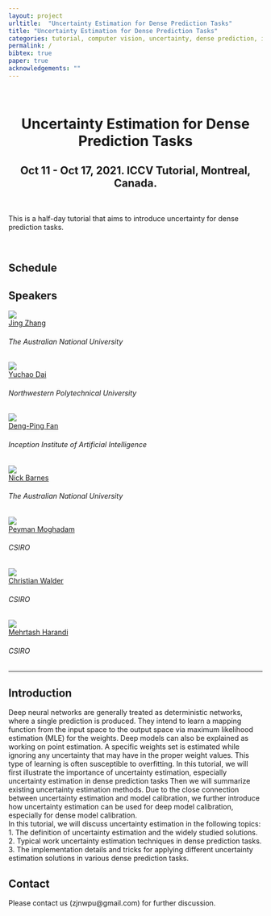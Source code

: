 ```yaml
---
layout: project
urltitle:  "Uncertainty Estimation for Dense Prediction Tasks"
title: "Uncertainty Estimation for Dense Prediction Tasks"
categories: tutorial, computer vision, uncertainty, dense prediction, iccv, 2021
permalink: /
bibtex: true
paper: true
acknowledgements: ""
---
```


<br />
<div class="row">
  <div class="col-xs-12">
    <center><h1>Uncertainty Estimation for Dense Prediction Tasks</h1></center>
    <center><h2>Oct 11 - Oct 17, 2021. ICCV Tutorial, Montreal, Canada.</h2></center>
  </div>
</div>

<br />

<div class="row">
    <div class="col-xs-12">
        <p>
	  This is a half-day tutorial that aims to introduce uncertainty for dense prediction tasks. 
        </p>
    </div>
</div>

<br />

<div class="row" id="schedule">
  <div class="col-md-4 col-xs-12">
    <h2>Schedule</h2>
  </div>
</div>

<!-- Speakers -->
<div class="row" id="speakers">
  <div class="col-xs-12">
    <h2>Speakers</h2>
  </div>
</div>
<div class="row">
  <div class="col-xs-6 col-lg-3">
    <a href="http://jingzhang617.github.io/">
      <img class="people-pic" src="{{ "./static/img/people/jing.jpg" | prepend:site.baseurl }}">
    </a>
    <div class="people-name">
      <a href="http://jingzhang617.github.io/">Jing Zhang</a>
      <h6>The Australian National University</h6>
    </div>
  </div>
  <div class="col-xs-6 col-lg-3">
    <a href="https://sites.google.com/site/daiyuchao/">
      <img class="people-pic" src="{{ "./static/img/people/yuchao.jpg" | prepend:site.baseurl }}">
    </a>
    <div class="people-name">
      <a href="https://sites.google.com/site/daiyuchao/">Yuchao Dai</a>
      <h6>Northwestern Polytechnical University</h6>
    </div>
  </div>
	
  <div class="col-xs-6 col-lg-3">
    <a href="http://dpfan.net/">
      <img class="people-pic" src="{{ "./static/img/people/dengping.jpg" | prepend:site.baseurl }}">
    </a>
    <div class="people-name">
      <a href="http://dpfan.net/">Deng-Ping Fan</a>
      <h6>Inception Institute of Artificial Intelligence</h6>
    </div>
  </div>
	
  <div class="col-xs-6 col-lg-3">
    <a href="http://users.cecs.anu.edu.au/~nmb/">
      <img class="people-pic" src="{{ "./static/img/people/nick.jpg" | prepend:site.baseurl }}">
    </a>
    <div class="people-name">
      <a href="http://users.cecs.anu.edu.au/~nmb/">Nick Barnes</a>
      <h6>The Australian National University</h6>
    </div>
  </div>
	
  <div class="col-xs-6 col-lg-3">
    <a href="https://people.csiro.au/m/p/peyman-moghadam/">
      <img class="people-pic" src="{{ "./static/img/people/peyman.jpg" | prepend:site.baseurl }}">
    </a>
    <div class="people-name">
      <a href="https://people.csiro.au/m/p/peyman-moghadam/">Peyman Moghadam</a>
      <h6>CSIRO</h6>
    </div>
  </div>

<div class="col-xs-6 col-lg-3">
    <a href="https://cecs.anu.edu.au/people/christian-walder/">
      <img class="people-pic" src="{{ "./static/img/people/walder.jpg" | prepend:site.baseurl }}">
    </a>
    <div class="people-name">
      <a href="https://cecs.anu.edu.au/people/christian-walder/">Christian Walder</a>
      <h6>CSIRO</h6>
    </div>
  </div>

<div class="col-xs-6 col-lg-3">
    <a href="https://www.monash.edu/engineering/mehrtashharandi/">
      <img class="people-pic" src="{{ "./static/img/people/mehrtash.jpg" | prepend:site.baseurl }}">
    </a>
    <div class="people-name">
      <a href="https://www.monash.edu/engineering/mehrtashharandi/">Mehrtash Harandi</a>
      <h6>CSIRO</h6>
    </div>
  </div>

<hr />

<!-- Intro -->
<div class="row" id="intro">
    <div class="col-xs-12">
        <h2>Introduction</h2>
        <p>Deep neural networks are generally treated as deterministic networks, where a single prediction is produced. They intend to learn a mapping function from the input space to the output space via maximum likelihood estimation (MLE) for the weights. Deep models can also be explained as working on point estimation. A specific weights set is estimated while ignoring any uncertainty that may have in the proper weight values. This type of learning is often susceptible to overfitting. In this tutorial, we will first illustrate the importance of uncertainty estimation, especially uncertainty estimation in dense prediction tasks Then we will summarize existing uncertainty estimation methods. Due to the close connection between uncertainty estimation and model calibration, we further introduce how uncertainty estimation can be used for deep model calibration, especially for dense model calibration.
<br>
In this tutorial, we will discuss uncertainty estimation in the following topics:
<br>
1. The definition of uncertainty estimation and the widely studied solutions.
<br>
2. Typical work uncertainty estimation techniques in dense prediction tasks.
<br>
3. The implementation details and tricks for applying different uncertainty estimation solutions in various dense prediction tasks.
        </p>
    </div>
</div>
	
<!-- Links -->
<div class="row" id="contact">
    <div class="col-xs-12">
        <h2>Contact</h2>
        <p>Please contact us (zjnwpu@gmail.com) for further discussion.
        </p>
    </div>
</div>


